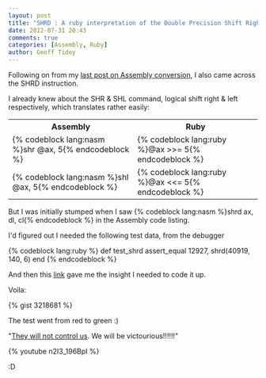 ```yaml
---
layout: post
title: "SHRD : A ruby interpretation of the Double Precision Shift Right Assembly instruction"
date: 2012-07-31 20:43
comments: true
categories: [Assembly, Ruby]
author: Geoff Tidey
---
```


Following on from my [last post on Assembly conversion](http://blog.tidey.net/blog/2012/06/07/really-controlling-the-flow-from-assembly-to-ruby/), I also came across the SHRD instruction.

I already knew about the SHR & SHL command, logical shift right & left respectively, which translates rather easily:

<table>
  <tr>
    <th>Assembly</th><th>Ruby</th>
  </tr>
  <tr>
    <td>{% codeblock lang:nasm %}shr @ax, 5{% endcodeblock %}</td><td>{% codeblock lang:ruby %}@ax >>= 5{% endcodeblock %}</td>
  </tr>
  <tr>
    <td>{% codeblock lang:nasm %}shl @ax, 5{% endcodeblock %}</td><td>{% codeblock lang:ruby %}@ax <<= 5{% endcodeblock %}</td>
  </tr>
 </table>

But I was initially stumped when I saw {% codeblock lang:nasm %}shrd ax, dl, cl{% endcodeblock %} in the Assembly code listing.

I'd figured out I needed the following test data, from the debugger

{% codeblock lang:ruby %}
def test_shrd
  assert_equal 12927, shrd(40919, 140, 6)
end
{% endcodeblock %}

And then this [link](https://en.wikibooks.org/wiki/X86_Assembly/Shift_and_Rotate#Extended_Shift_Instructions) gave me the insight I needed to code it up.

Voila:

{% gist 3218681 %}

The test went from red to green :)

"[They will not control us](http://www.artima.com/intv/ruby4.html).  We will be victourious!!!!!!"

{% youtube n2I3_196BpI %}

:D


